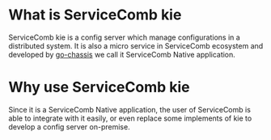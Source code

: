 # What is ServiceComb kie

ServiceComb kie is a config server which manage configurations in a distributed system.
It is also a micro service in ServiceComb ecosystem and developed by [go-chassis](https://github.com/go-chassis/go-chassis)
we call it ServiceComb Native application.

# Why use ServiceComb kie
Since it is a ServiceComb Native application, 
the user of ServiceComb is able to integrate with it easily, 
or even replace some implements of kie to develop a config server on-premise. 